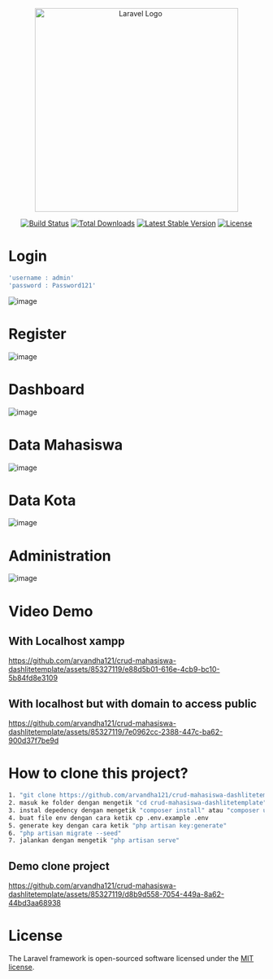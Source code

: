 <p align="center"><a href="https://laravel.com" target="_blank"><img src="https://raw.githubusercontent.com/laravel/art/master/logo-lockup/5%20SVG/2%20CMYK/1%20Full%20Color/laravel-logolockup-cmyk-red.svg" width="400" alt="Laravel Logo"></a></p>

<p align="center">
<a href="https://github.com/laravel/framework/actions"><img src="https://github.com/laravel/framework/workflows/tests/badge.svg" alt="Build Status"></a>
<a href="https://packagist.org/packages/laravel/framework"><img src="https://img.shields.io/packagist/dt/laravel/framework" alt="Total Downloads"></a>
<a href="https://packagist.org/packages/laravel/framework"><img src="https://img.shields.io/packagist/v/laravel/framework" alt="Latest Stable Version"></a>
<a href="https://packagist.org/packages/laravel/framework"><img src="https://img.shields.io/packagist/l/laravel/framework" alt="License"></a>
</p>

# Login
```bash
'username : admin'
'password : Password121'
```

![image](https://github.com/arvandha121/crud-mahasiswa-dashlitetemplate/assets/85327119/f41b68cc-7fc2-4844-b3ef-bc48dda762d8)

# Register
![image](https://github.com/arvandha121/crud-mahasiswa-dashlitetemplate/assets/85327119/83b1a044-765a-4d24-86c4-b4c030558862)

# Dashboard
![image](https://github.com/arvandha121/crud-mahasiswa-dashlitetemplate/assets/85327119/f0c351af-8aab-4891-9623-13819ad4449e)

# Data Mahasiswa
![image](https://github.com/arvandha121/crud-mahasiswa-dashlitetemplate/assets/85327119/d205d18e-bb73-4cd9-8967-13cb52f86522)

# Data Kota
![image](https://github.com/arvandha121/crud-mahasiswa-dashlitetemplate/assets/85327119/4e88e598-63a2-416d-bf5b-2b61448f5803)

# Administration
![image](https://github.com/arvandha121/crud-mahasiswa-dashlitetemplate/assets/85327119/7ae37540-016e-4f2b-98ab-5413801c5599)

# Video Demo
## With Localhost xampp
https://github.com/arvandha121/crud-mahasiswa-dashlitetemplate/assets/85327119/e88d5b01-616e-4cb9-bc10-5b84fd8e3109

## With localhost but with domain to access public
https://github.com/arvandha121/crud-mahasiswa-dashlitetemplate/assets/85327119/7e0962cc-2388-447c-ba62-900d37f7be9d

# How to clone this project?
```bash
1. "git clone https://github.com/arvandha121/crud-mahasiswa-dashlitetemplate.git" enter
2. masuk ke folder dengan mengetik "cd crud-mahasiswa-dashlitetemplate" enter
3. instal depedency dengan mengetik "composer install" atau "composer update" dan tunggu sampai selesai
4. buat file env dengan cara ketik cp .env.example .env
5. generate key dengan cara ketik "php artisan key:generate"
6. "php artisan migrate --seed"
7. jalankan dengan mengetik "php artisan serve"
```
## Demo clone project
https://github.com/arvandha121/crud-mahasiswa-dashlitetemplate/assets/85327119/d8b9d558-7054-449a-8a62-44bd3aa68938

# License

The Laravel framework is open-sourced software licensed under the [MIT license](https://opensource.org/licenses/MIT).
